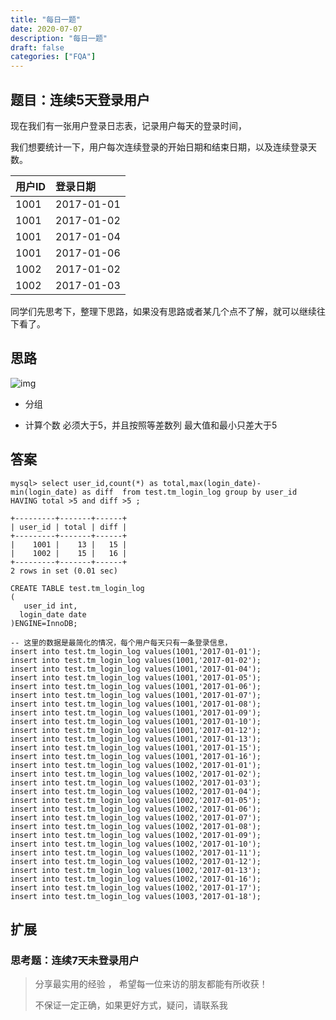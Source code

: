 ```yaml
---
title: "每日一题"
date: 2020-07-07
description: "每日一题"
draft: false
categories: ["FQA"]
---
```






## 题目：连续5天登录用户

现在我们有一张用户登录日志表，记录用户每天的登录时间，

我们想要统计一下，用户每次连续登录的开始日期和结束日期，以及连续登录天数。



| 用户ID | 登录日期   |
| :----- | :--------- |
| 1001   | 2017-01-01 |
| 1001   | 2017-01-02 |
| 1001   | 2017-01-04 |
| 1001   | 2017-01-06 |
| 1002   | 2017-01-02 |
| 1002   | 2017-01-03 |

同学们先思考下，整理下思路，如果没有思路或者某几个点不了解，就可以继续往下看了。



## 思路





![img](https://img-bbs.csdn.net/upload/201708/25/1503642094_168697.png)

-  分组

- 计算个数 必须大于5，并且按照等差数列 最大值和最小只差大于5

  

## 答案



~~~mysql
mysql> select user_id,count(*) as total,max(login_date)-min(login_date) as diff  from test.tm_login_log group by user_id HAVING total >5 and diff >5 ;

+---------+-------+------+
| user_id | total | diff |
+---------+-------+------+
|    1001 |    13 |   15 |
|    1002 |    15 |   16 |
+---------+-------+------+
2 rows in set (0.01 sec)
~~~





~~~mysql
CREATE TABLE test.tm_login_log
(
   user_id int,
  login_date date
)ENGINE=InnoDB;

-- 这里的数据是最简化的情况，每个用户每天只有一条登录信息，
insert into test.tm_login_log values(1001,'2017-01-01');
insert into test.tm_login_log values(1001,'2017-01-02');
insert into test.tm_login_log values(1001,'2017-01-04');
insert into test.tm_login_log values(1001,'2017-01-05');
insert into test.tm_login_log values(1001,'2017-01-06');
insert into test.tm_login_log values(1001,'2017-01-07');
insert into test.tm_login_log values(1001,'2017-01-08');
insert into test.tm_login_log values(1001,'2017-01-09');
insert into test.tm_login_log values(1001,'2017-01-10');
insert into test.tm_login_log values(1001,'2017-01-12');
insert into test.tm_login_log values(1001,'2017-01-13');
insert into test.tm_login_log values(1001,'2017-01-15');
insert into test.tm_login_log values(1001,'2017-01-16');
insert into test.tm_login_log values(1002,'2017-01-01');
insert into test.tm_login_log values(1002,'2017-01-02');
insert into test.tm_login_log values(1002,'2017-01-03');
insert into test.tm_login_log values(1002,'2017-01-04');
insert into test.tm_login_log values(1002,'2017-01-05');
insert into test.tm_login_log values(1002,'2017-01-06');
insert into test.tm_login_log values(1002,'2017-01-07');
insert into test.tm_login_log values(1002,'2017-01-08');
insert into test.tm_login_log values(1002,'2017-01-09');
insert into test.tm_login_log values(1002,'2017-01-10');
insert into test.tm_login_log values(1002,'2017-01-11');
insert into test.tm_login_log values(1002,'2017-01-12');
insert into test.tm_login_log values(1002,'2017-01-13');
insert into test.tm_login_log values(1002,'2017-01-16');
insert into test.tm_login_log values(1002,'2017-01-17');
insert into test.tm_login_log values(1003,'2017-01-18');
~~~





## 扩展





### 思考题：连续7天未登录用户

>  分享最实用的经验 ， 希望每一位来访的朋友都能有所收获！
>
> 不保证一定正确，如果更好方式，疑问，请联系我

